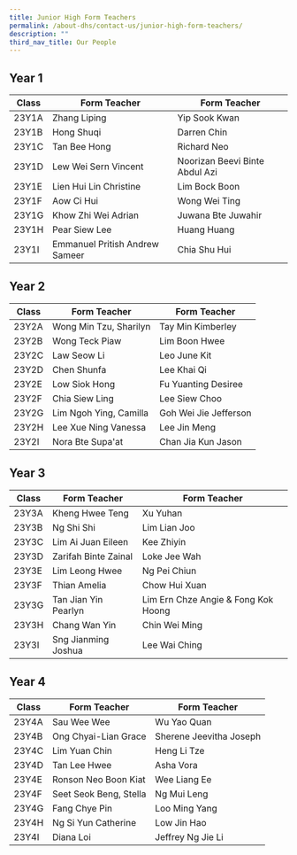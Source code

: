 ```yaml
---
title: Junior High Form Teachers
permalink: /about-dhs/contact-us/junior-high-form-teachers/
description: ""
third_nav_title: Our People
---
```

## Year 1

| Class  | Form Teacher | Form Teacher |
| -------- | -------- | -------- |
| 23Y1A     | Zhang Liping   | Yip Sook Kwan |
| 23Y1B     | Hong Shuqi     | Darren Chin|
| 23Y1C     | Tan Bee Hong  | Richard Neo  |
| 23Y1D     | Lew Wei Sern Vincent | Noorizan Beevi Binte Abdul Azi  |
| 23Y1E     | Lien Hui Lin Christine | Lim Bock Boon 
| 23Y1F     | Aow Ci Hui     | Wong Wei Ting     |
| 23Y1G     | Khow Zhi Wei Adrian  | Juwana Bte Juwahir     |
| 23Y1H     | Pear Siew Lee     | Huang Huang     |
| 23Y1I     | Emmanuel Pritish Andrew Sameer | Chia Shu Hui     |

## Year 2

| Class  | Form Teacher | Form Teacher |
| -------- | -------- | -------- |
| 23Y2A     | Wong Min Tzu, Sharilyn  | Tay Min Kimberley|
| 23Y2B   | Wong Teck Piaw | Lim Boon Hwee  |
| 23Y2C   | Law Seow Li  | Leo June Kit  |
| 23Y2D   | Chen Shunfa | Lee Khai Qi  |
| 23Y2E   | Low Siok Hong | Fu Yuanting Desiree 
| 23Y2F   | Chia Siew Ling  | Lee Siew Choo  |
| 23Y2G  | Lim Ngoh Ying, Camilla | Goh Wei Jie Jefferson |
| 23Y2H   | Lee Xue Ning Vanessa  | Lee Jin Meng  |
| 23Y2I    | Nora Bte Supa'at | Chan Jia Kun Jason    |


## Year 3

| Class  | Form Teacher | Form Teacher |
| -------- | -------- | -------- |
| 23Y3A     | Kheng Hwee Teng  | Xu Yuhan     |
| 23Y3B     | Ng Shi Shi  | Lim Lian Joo  |
| 23Y3C     | Lim Ai Juan Eileen  | Kee Zhiyin  |
| 23Y3D     | Zarifah Binte Zainal | Loke Jee Wah  |
| 23Y3E     | Lim Leong Hwee | Ng Pei Chiun 
| 23Y3F     | Thian Amelia   | Chow Hui Xuan     |
| 23Y3G     | Tan Jian Yin Pearlyn  | Lim Ern Chze Angie & Fong Kok Hoong     |
| 23Y3H    | Chang Wan Yin | Chin Wei Ming |
| 23Y3I      | Sng Jianming Joshua | Lee Wai Ching |

## Year 4

| Class  | Form Teacher | Form Teacher |
| -------- | -------- | -------- |
| 23Y4A   | Sau Wee Wee | Wu Yao Quan     |
| 23Y4B   | Ong Chyai-Lian Grace  | Sherene Jeevitha Joseph  |
| 23Y4C   | Lim Yuan Chin  | Heng Li Tze  |
| 23Y4D   | Tan Lee Hwee | Asha Vora  |
| 23Y4E   | Ronson Neo Boon Kiat | Wee Liang Ee 
| 23Y4F   | Seet Seok Beng, Stella  | Ng Mui Leng   |
| 23Y4G  | Fang Chye Pin  | Loo Ming Yang     |
| 23Y4H  | Ng Si Yun Catherine  | Low Jin Hao  |
| 23Y4I    | Diana Loi | Jeffrey Ng Jie Li  |